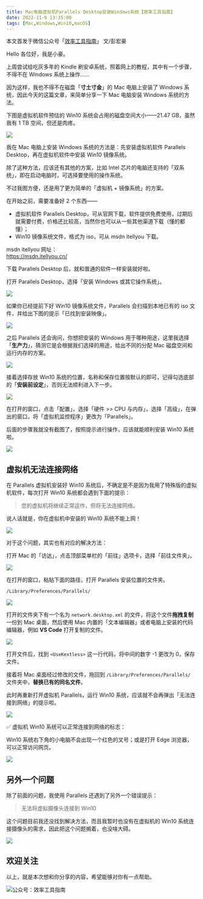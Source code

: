 ```yaml
---
title: Mac电脑虚拟机Parallels Desktop安装Windows系统【效率工具指南】     
date: 2022-11-6 13:35:00               
tags: [Mac,Windows,Win10,macOS]                                                                               
---
```



本文首发于微信公众号「[效率工具指南](https://mp.weixin.qq.com/s/25I-M1tRAoxGRxl60PTseg)」
文/彭宏豪    

Hello 各位好，我是小豪。   

上周尝试给吃灰多年的 Kindle 刷安卓系统，照着网上的教程，其中有一个步骤，不得不在 Windows 系统上操作……  

因为这样，我也不得不在磁盘「**寸土寸金**」的 Mac 电脑上安装了 Windows 系统，因此今天的这篇文章，来简单分享一下 Mac 电脑安装 Windows 系统的方法。  

下图是虚拟机软件预估的 Win10 系统会占用的磁盘空间大小——21.47 GB，虽然我有 1 TB 空间，但还是肉疼。    


![](https://article-picbed-1302715071.cos.ap-guangzhou.myqcloud.com/2022/11/06/16673502888841.jpg)


我在 Mac 电脑上安装 Windows 系统的方法是：先安装虚拟机软件 Parallels Desktop，再在虚拟机软件中安装 Win10 镜像系统。   

除了这种方法，应该还有其他的方案，比如 Intel 芯片的电脑还支持的「双系统」，即在启动电脑时，可选择要使用的操作系统。   

不过我图方便，还是用了更为简单的「虚拟机 + 镜像系统」的方案。     

在开始之前，需要准备好 2 个东西——    

* 虚拟机软件 Parallels Desktop，可从官网下载，软件提供免费使用，过期后就需要付费，价格还比较高，当然你也可以从一些其他渠道下载（懂的都懂）；                
* Win10 镜像系统文件，格式为 iso，可从 msdn itellyou 下载。  

msdn itellyou 网址：   
https://msdn.itellyou.cn/      


下载 Parallels Desktop 后，就和普通的软件一样安装就好啦。    

打开 Parallels Desktop，选择「安装 Windows 或其它操作系统」。    

![](https://article-picbed-1302715071.cos.ap-guangzhou.myqcloud.com/2022/11/06/16677027509849.jpg)

如果你已经提前下好 Win10 镜像系统文件，Parallels 会扫描到本地已有的 iso 文件，并给出下图的提示「已找到安装映像」。     

![](https://article-picbed-1302715071.cos.ap-guangzhou.myqcloud.com/2022/11/06/16677028347619.jpg)

之后 Parallels 还会询问，你想把安装的 Windows 用于哪种用途，这里我选择「**生产力**」，猜测它是会根据我们选择的用途，给出不同的分配 Mac 磁盘空间和运行内存的方案。      

![](https://article-picbed-1302715071.cos.ap-guangzhou.myqcloud.com/2022/11/06/16673500675834.jpg)

接着选择存放 Win10 系统的位置，名称和保存位置按默认的即可，记得勾选底部的「**安装前设定**」，否则无法顺利进入下一步。           

![](https://article-picbed-1302715071.cos.ap-guangzhou.myqcloud.com/2022/11/06/16673502888841.jpg)


在打开的窗口，点击「配置」，选择「硬件 >> CPU 与内存」，选择「高级」，在弹出的窗口，将「虚拟机监控程序」更改为「Parallels」。    

后面的步骤我就没有截图了，按照提示进行操作，应该就能顺利安装 Win10 系统啦。       

![](https://article-picbed-1302715071.cos.ap-guangzhou.myqcloud.com/2022/11/06/16673503936012.jpg)

## 虚拟机无法连接网络     

在 Parallels 虚拟机安装好 Win10 系统后，不确定是不是因为我用了特殊版的虚拟机软件，每次打开 Win10 系统都会遇到下面的提示：  

> 您的虚拟机将继续正常运作，但将无法连接网络。  

说人话就是，你在虚拟机中安装的 Win10 系统不能上网！  

![](https://article-picbed-1302715071.cos.ap-guangzhou.myqcloud.com/2022/11/06/16676379886646.jpg)
   
对于这个问题，其实也有对应的解决方法：   

打开 Mac 的「访达」，点击顶部菜单栏的「前往」选项卡，选择「前往文件夹」。    

![](https://article-picbed-1302715071.cos.ap-guangzhou.myqcloud.com/2022/11/06/16677046261873.jpg)

在打开的窗口，粘贴下面的路径，打开 Parallels 安装位置的文件夹。     

`/Library/Preferences/Parallels/`

![](https://article-picbed-1302715071.cos.ap-guangzhou.myqcloud.com/2022/11/06/16677047183972.jpg)


打开的文件夹下有一个名为 `network.desktop.xml` 的文件，将这个文件**拖拽复制**一份到 Mac 桌面，然后使用 Mac 内置的「文本编辑器」或者电脑上安装的代码编辑器，例如 **VS Code** 打开复制的文件。     


![](https://article-picbed-1302715071.cos.ap-guangzhou.myqcloud.com/2022/11/06/16677048535212.jpg)

打开文件后，找到 `<UseKextless>` 这一行代码，将中间的数字 -1 更改为 0，保存文件。     

接着将 Mac 桌面经过修改的文件，拖回到 `/Library/Preferences/Parallels/` 文件夹中，**替换已有的同名文件**。    

此时再重新打开虚拟机 Parallels，运行 Win10 系统，应该就不会再弹出「无法连接到网络」的提示啦。      

![](https://article-picbed-1302715071.cos.ap-guangzhou.myqcloud.com/2022/11/06/16677050328010.jpg)

✅ 虚拟机 Win10 系统可以正常连接到网络的标志： 

Win10 系统右下角的小电脑不会出现一个红色的叉号；或是打开 Edge 浏览器，可以正常访问网页。       

![](https://article-picbed-1302715071.cos.ap-guangzhou.myqcloud.com/2022/11/06/16677055233076.jpg)


## 另外一个问题

除了前面的问题，我使用 Parallels 还遇到了另外一个错误提示：

> 无法将虚拟摄像头连接到 Win10 

这个问题目前我还没找到解决方法，而且我暂时也没有在虚拟机的 Win10 系统连接摄像头的需求，因此把这个问题搁着，也没啥大碍。    

![](https://article-picbed-1302715071.cos.ap-guangzhou.myqcloud.com/2022/11/06/16676385996234.jpg)


## 欢迎关注     

以上，就是本次想和你分享的内容，希望能够对你有一点帮助。     

![公众号：效率工具指南](https://article-picbed-1302715071.cos.ap-guangzhou.myqcloud.com/2021/05/28/gong-zhong-hao-wei-bu-er-wei-ma-dailogo.png)      



